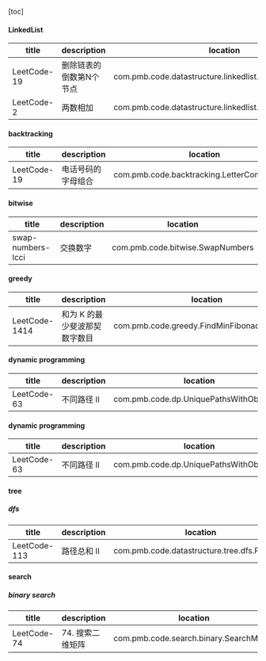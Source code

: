 [toc]

####  LinkedList

| title | description | location |
| ------ | ------ | ------|
|   LeetCode-19| 删除链表的倒数第N个节点 |com.pmb.code.datastructure.linkedlist.RemoveNthFromEnd
|   LeetCode-2 | 两数相加|com.pmb.code.datastructure.linkedlist.AddTwoNumbers

#### backtracking

| title | description | location |
| ------ | ------ | ------|
|   LeetCode-19| 电话号码的字母组合 |com.pmb.code.backtracking.LetterCombinations

####   bitwise

| title | description | location |
| ------ | ------ | ------|
|   swap-numbers-lcci| 交换数字 |com.pmb.code.bitwise.SwapNumbers

#### greedy

| title | description | location |
| ------ | ------ | ------|
|   LeetCode-1414 | 和为 K 的最少斐波那契数字数目 |com.pmb.code.greedy.FindMinFibonacciNumbers

####   dynamic programming

| title | description | location |
| ------ | ------ | ------|
|   LeetCode-63 |  不同路径 II |com.pmb.code.dp.UniquePathsWithObstacles



#### dynamic programming
| title | description | location |
| ------ | ------ | ------|
|   LeetCode-63 |  不同路径 II |com.pmb.code.dp.UniquePathsWithObstacles

#### tree
##### dfs

| title | description | location |
| ------ | ------ | ------|
|   LeetCode-113 |  路径总和 II |com.pmb.code.datastructure.tree.dfs.PathSum

#### search
##### binary search
| title | description | location |
| ------ | ------ | ------|
|   LeetCode-74 |  74. 搜索二维矩阵 |com.pmb.code.search.binary.SearchMatrix
